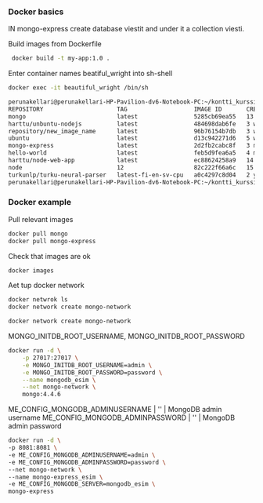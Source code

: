 ### Docker basics

IN mongo-express create database viestit and under it a collection viesti.


Build images from Dockerfile
```bash
 docker build -t my-app:1.0 .
 ```


Enter container names beatiful_wright into sh-shell
```bash
docker exec -it beautiful_wright /bin/sh

```

```bash
perunakellari@perunakellari-HP-Pavilion-dv6-Notebook-PC:~/kontti_kurssi$ docker image list
REPOSITORY                     TAG                   IMAGE ID       CREATED         SIZE
mongo                          latest                5285cb69ea55   13 days ago     698MB
harttu/unbuntu-nodejs          latest                484698dab6fe   3 weeks ago     173MB
repository/new_image_name      latest                96b76154b7db   3 weeks ago     173MB
ubuntu                         latest                d13c942271d6   5 weeks ago     72.8MB
mongo-express                  latest                2d2fb2cabc8f   3 months ago    136MB
hello-world                    latest                feb5d9fea6a5   4 months ago    13.3kB
harttu/node-web-app            latest                ec88624258a9   14 months ago   920MB
node                           12                    82c222f66a6c   15 months ago   918MB
turkunlp/turku-neural-parser   latest-fi-en-sv-cpu   a0c4297c8d04   2 years ago     4.84GB
perunakellari@perunakellari-HP-Pavilion-dv6-Notebook-PC:~/kontti_kurssi$ docker run ec88624258a9
```


### Docker example

Pull relevant images
```bash
docker pull mongo
docker pull mongo-express
```

Check that images are ok
```bash
docker images
```

Aet tup docker network
```bash
docker netwrok ls
docker network create mongo-network
```

```bash
docker network create mongo-network
```

MONGO_INITDB_ROOT_USERNAME, MONGO_INITDB_ROOT_PASSWORD

```bash
docker run -d \
    -p 27017:27017 \
    -e MONGO_INITDB_ROOT_USERNAME=admin \
    -e MONGO_INITDB_ROOT_PASSWORD=password \
    --name mongodb_esim \
    --net mongo-network \
    mongo:4.4.6
```

ME_CONFIG_MONGODB_ADMINUSERNAME | ''              | MongoDB admin username
ME_CONFIG_MONGODB_ADMINPASSWORD | ''              | MongoDB admin password
```bash
docker run -d \
-p 8081:8081 \
-e ME_CONFIG_MONGODB_ADMINUSERNAME=admin \
-e ME_CONFIG_MONGODB_ADMINPASSWORD=password \
--net mongo-network \
--name mongo-express_esim \
-e ME_CONFIG_MONGODB_SERVER=mongodb_esim \
mongo-express
```


